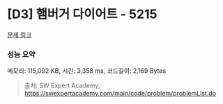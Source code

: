 # [D3] 햄버거 다이어트 - 5215 

[문제 링크](https://swexpertacademy.com/main/code/problem/problemDetail.do?contestProbId=AWT-lPB6dHUDFAVT) 

### 성능 요약

메모리: 115,092 KB, 시간: 3,358 ms, 코드길이: 2,169 Bytes



> 출처: SW Expert Academy, https://swexpertacademy.com/main/code/problem/problemList.do